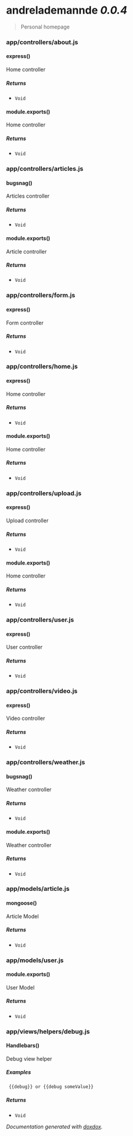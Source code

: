 # andrelademannde *0.0.4*

> Personal homepage


### app/controllers/about.js


#### express() 

Home controller






##### Returns


- `Void`



#### module.exports() 

Home controller






##### Returns


- `Void`




### app/controllers/articles.js


#### bugsnag() 

Articles controller






##### Returns


- `Void`



#### module.exports() 

Article controller






##### Returns


- `Void`




### app/controllers/form.js


#### express() 

Form controller






##### Returns


- `Void`




### app/controllers/home.js


#### express() 

Home controller






##### Returns


- `Void`



#### module.exports() 

Home controller






##### Returns


- `Void`




### app/controllers/upload.js


#### express() 

Upload controller






##### Returns


- `Void`



#### module.exports() 

Home controller






##### Returns


- `Void`




### app/controllers/user.js


#### express() 

User controller






##### Returns


- `Void`




### app/controllers/video.js


#### express() 

Video controller






##### Returns


- `Void`




### app/controllers/weather.js


#### bugsnag() 

Weather controller






##### Returns


- `Void`



#### module.exports() 

Weather controller






##### Returns


- `Void`




### app/models/article.js


#### mongoose() 

Article Model






##### Returns


- `Void`




### app/models/user.js


#### module.exports() 

User Model






##### Returns


- `Void`




### app/views/helpers/debug.js


#### Handlebars() 

Debug view helper






##### Examples

```javascript
 {{debug}} or {{debug someValue}}
```


##### Returns


- `Void`




*Documentation generated with [doxdox](https://github.com/neogeek/doxdox).*
